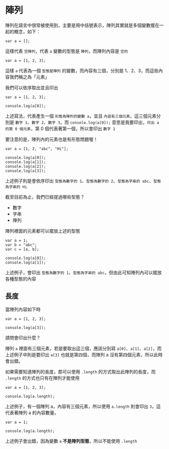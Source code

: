 # 陣列

陣列在語言中很常被使用到，主要是用中括號表示，陣列其實就是多個變數擺在一起的概念，如下：

```
var a = [];
```

這樣代表 `空陣列`，代表 `a` 變數的型態是 `陣列`，而陣列內容是 `空的`

```
var a = [1, 2, 3];
```

這樣 `a` 代表為一個 `型態是陣列` 的變數，而內容有三個，分別是 1、2、3，而這些內容我們稱之為「元素」

我們可以依序取出並且印出

```
var a = [1, 2, 3];

console.log(a[0]);
```

上述寫法，代表產生一個 `形態為陣列的變數 a`，並且 `內容有三個元素`，這三個元素分別是 `數字 1`、`數字 2`、`數字 3`，而 `console.log(a[0]);` 意思是我要印出，`印出 a 的第 0 個元素`，第 0 個代表著第一個，所以會印出 `數字 1`

要注意的是，陣列內的元素也是有形態問題喔！

```
var a = [1, 2, "abc", "Hi"];

console.log(a[0]);
console.log(a[1]);
console.log(a[2]);
console.log(a[3]);
```

上述例子則是會依序印出 `型態為數字的 1`、`型態為數字的 2`、`型態為字串的 abc`、`型態為字串的 Hi`

截至目前為止，我們已經提過哪些型態？

* 數字
* 字串
* 陣列

陣列裡面的元素都可以擺放上述的型態

```
var a = 1;
var b = "abc";
var c = [a, b];

console.log(a[0]);
console.log(a[1]);
```

上述例子，會印出 `型態為數字的 1`、`型態為字串的 abc`，但由此可知陣列內可以擺放各種型態的內容


## 長度

當陣列內容如下時

```
var a = [1, 2, 3];

console.log(a[3]);
```

請問會印出什麼？

陣列 `a` 裡面有三個元素，若是要取出這三個，應該分別寫 `a[0]`、`a[1]`、`a[2]`，而上述例子中則是要印出 `a[3]` 也就是第四個，而陣列 a 沒有第四個元素，所以此時會出錯。


如果需要知道陣列的長度，那可以使用 `.length` 的方式取出此陣列的長度，而 `.length` 的方式也只有在陣列才能使用

```
var a = [1, 2, 3];

console.log(a.length);
```

上述例子，有一個陣列 a，內容有三個元素，所以使用 `a.length` 則會印出 `3`，這代表著陣列 a 的內容數量。

```
var a = 1;

console.log(a.length);
```

上述例子會出錯，因為變數 `a` **不是陣列型態**，所以不能使用 `.length`
